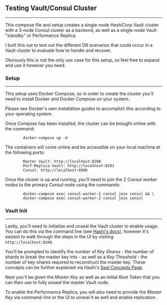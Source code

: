 ## Testing Vault/Consul Cluster
--------------------------------

This compose file and setup creates a single-node HashiCorp Vault cluster with a 3-node Consul cluster as a backend, as well as a single-node Vault "standby" or Performance Replica.


I built this out to test out the different DR scenarios that could occur in a Vault cluster to evaluate how to handle and recover.


Obviously this is not the only use case for this setup, so feel free to expand and use it however you need.


### **Setup**
-------------

This setup uses Docker Compose, so in order to create the cluster you'll need to install Docker and Docker Compose on your system.


Please see Docker's own installation guides to accomplish this according to your operating system.


Once Compose has been installed, the cluster can be brought online with the command:


            docker-compose up -d


The containers will come online and be accessible on your local machine at the following ports:


            Master Vault: http://localhost:8200
            Perf-Replica Vault: http://localhost:8201
            Consul: http://localhost:8500


Once the cluster is up and running, you'll need to join the 2 Consul worker nodes to the primary Consul node using the commands:


            docker-compose exec consul-worker-1 consul join consul && \
            docker-compose exec consul-worker-2 consul join consul



### **Vault Init**
------------------

Lastly, you'll need to initialize and unseal the Vault cluster to enable usage. You can do this via the command line (see [Hashi's docs](https://www.vaultproject.io/docs/commands/operator/init.html)), however it's easiest to walk through the steps in the UI by visiting ``http://localhost:8200``.


You'll be prompted to identify the number of *Key Shares* - the number of shards to break the master key into - as well as a *Key Threshold* - the number of key-shares required to reconstruct the master key. These concepts can be further explained via Hashi's [Seal Concepts Page](https://www.vaultproject.io/docs/concepts/seal.html).


Next you'll be given the *Master Key* as well as an initial *Root Token* that you can then use to fully unseal the master Vault node.


To enable the Performance Replica, you will also need to provide the *Master Key* via command-line or the UI to unseal it as well and enable replication.
